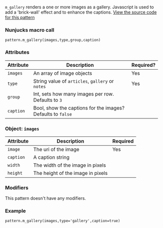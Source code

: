 `m_gallery` renders a one or more images as a gallery. Javascript is used to add a 'brick-wall' effect and to enhance the captions. [View the source code for this pattern](https://github.com/roobottom/roobottom-express/tree/master/templates/patterns/modules/m_gallery)

### Nunjucks macro call

```
pattern.m_gallery(images,type,group,caption)
```

### Attributes

Attribute | Description| Required?
---|---|---
`images`|An array of image objects|Yes
`type`|String value of `articles`, `gallery` or `notes`|Yes
`group`|Int, sets how many images per row. Defaults to `3`|
`caption`|Bool, show the captions for the images? Defaults to `false`|

### Object: `images`

Attribute | Description | Required
--- | --- | ---
`image`|The uri of the image|Yes
`caption`|A caption string|
`width`|The width of the image in pixels|
`height`|The height of the image in pixels|

### Modifiers

This pattern doesn't have any modifiers.

### Example

```
pattern.m_gallery(images,type='gallery',caption=true)
```
